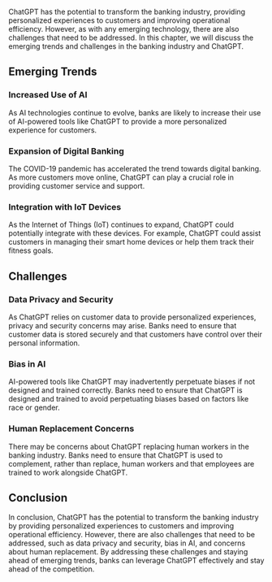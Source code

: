
ChatGPT has the potential to transform the banking industry, providing personalized experiences to customers and improving operational efficiency. However, as with any emerging technology, there are also challenges that need to be addressed. In this chapter, we will discuss the emerging trends and challenges in the banking industry and ChatGPT.

Emerging Trends
---------------

### Increased Use of AI

As AI technologies continue to evolve, banks are likely to increase their use of AI-powered tools like ChatGPT to provide a more personalized experience for customers.

### Expansion of Digital Banking

The COVID-19 pandemic has accelerated the trend towards digital banking. As more customers move online, ChatGPT can play a crucial role in providing customer service and support.

### Integration with IoT Devices

As the Internet of Things (IoT) continues to expand, ChatGPT could potentially integrate with these devices. For example, ChatGPT could assist customers in managing their smart home devices or help them track their fitness goals.

Challenges
----------

### Data Privacy and Security

As ChatGPT relies on customer data to provide personalized experiences, privacy and security concerns may arise. Banks need to ensure that customer data is stored securely and that customers have control over their personal information.

### Bias in AI

AI-powered tools like ChatGPT may inadvertently perpetuate biases if not designed and trained correctly. Banks need to ensure that ChatGPT is designed and trained to avoid perpetuating biases based on factors like race or gender.

### Human Replacement Concerns

There may be concerns about ChatGPT replacing human workers in the banking industry. Banks need to ensure that ChatGPT is used to complement, rather than replace, human workers and that employees are trained to work alongside ChatGPT.

Conclusion
----------

In conclusion, ChatGPT has the potential to transform the banking industry by providing personalized experiences to customers and improving operational efficiency. However, there are also challenges that need to be addressed, such as data privacy and security, bias in AI, and concerns about human replacement. By addressing these challenges and staying ahead of emerging trends, banks can leverage ChatGPT effectively and stay ahead of the competition.
